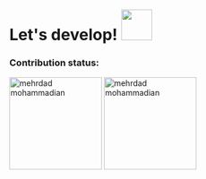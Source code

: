 <h1 align="left"> Let's develop!
<img src='https://user-images.githubusercontent.com/5713670/87202985-820dcb80-c2b6-11ea-9f56-7ec461c497c3.gif' width='55'>
</h1>


<div align="left">
<h3> Contribution status: </h3>
   
<img alt="mehrdad mohammadian" height="165"  src="https://github-readme-stats.vercel.app/api?username=mehrdad-dev&show_icons=true&theme=flag-india&border_radius=25" />
<img alt="mehrdad mohammadian" height="165"  src="https://github-readme-streak-stats.herokuapp.com?user=mehrdad-dev&hide_border=true&fire=DD2727" /> 

</div>
